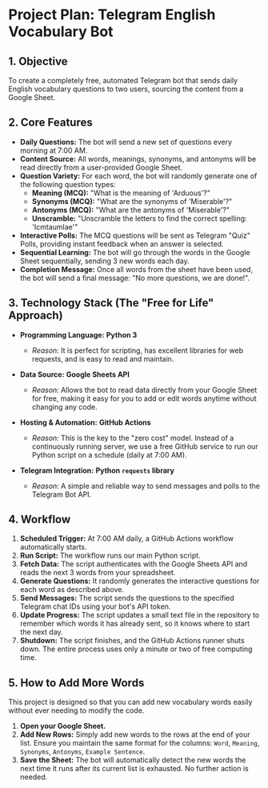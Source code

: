 # Project Plan: Telegram English Vocabulary Bot

## 1. Objective

To create a completely free, automated Telegram bot that sends daily English vocabulary questions to two users, sourcing the content from a Google Sheet.

## 2. Core Features

- **Daily Questions:** The bot will send a new set of questions every morning at 7:00 AM.
- **Content Source:** All words, meanings, synonyms, and antonyms will be read directly from a user-provided Google Sheet.
- **Question Variety:** For each word, the bot will randomly generate one of the following question types:
    - **Meaning (MCQ):** "What is the meaning of 'Arduous'?"
    - **Synonyms (MCQ):** "What are the synonyms of 'Miserable'?"
    - **Antonyms (MCQ):** "What are the antonyms of 'Miserable'?"
    - **Unscramble:** "Unscramble the letters to find the correct spelling: 'Icmtaumlae'"
- **Interactive Polls:** The MCQ questions will be sent as Telegram "Quiz" Polls, providing instant feedback when an answer is selected.
- **Sequential Learning:** The bot will go through the words in the Google Sheet sequentially, sending 3 new words each day.
- **Completion Message:** Once all words from the sheet have been used, the bot will send a final message: "No more questions, we are done!".

## 3. Technology Stack (The "Free for Life" Approach)

- **Programming Language:** **Python 3**
  - *Reason:* It is perfect for scripting, has excellent libraries for web requests, and is easy to read and maintain.

- **Data Source:** **Google Sheets API**
  - *Reason:* Allows the bot to read data directly from your Google Sheet for free, making it easy for you to add or edit words anytime without changing any code.

- **Hosting & Automation:** **GitHub Actions**
  - *Reason:* This is the key to the "zero cost" model. Instead of a continuously running server, we use a free GitHub service to run our Python script on a schedule (daily at 7:00 AM).

- **Telegram Integration:** **Python `requests` library**
  - *Reason:* A simple and reliable way to send messages and polls to the Telegram Bot API.

## 4. Workflow

1.  **Scheduled Trigger:** At 7:00 AM daily, a GitHub Actions workflow automatically starts.
2.  **Run Script:** The workflow runs our main Python script.
3.  **Fetch Data:** The script authenticates with the Google Sheets API and reads the next 3 words from your spreadsheet.
4.  **Generate Questions:** It randomly generates the interactive questions for each word as described above.
5.  **Send Messages:** The script sends the questions to the specified Telegram chat IDs using your bot's API token.
6.  **Update Progress:** The script updates a small text file in the repository to remember which words it has already sent, so it knows where to start the next day.
7.  **Shutdown:** The script finishes, and the GitHub Actions runner shuts down. The entire process uses only a minute or two of free computing time.

## 5. How to Add More Words

This project is designed so that you can add new vocabulary words easily without ever needing to modify the code.

1.  **Open your Google Sheet.**
2.  **Add New Rows:** Simply add new words to the rows at the end of your list. Ensure you maintain the same format for the columns: `Word`, `Meaning`, `Synonyms`, `Antonyms`, `Example Sentence`.
3.  **Save the Sheet:** The bot will automatically detect the new words the next time it runs after its current list is exhausted. No further action is needed.
